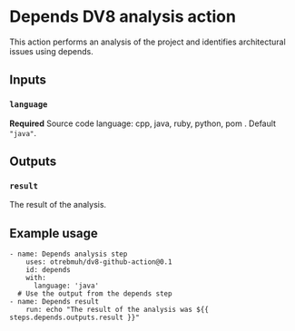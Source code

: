 # Depends DV8 analysis action

This action performs an analysis of the project and identifies architectural issues using depends.

## Inputs

### `language`

**Required** Source code language: cpp, java, ruby, python, pom . Default `"java"`.

## Outputs

### `result`

The result of the analysis.

## Example usage

    - name: Depends analysis step
        uses: otrebmuh/dv8-github-action@0.1
        id: depends
        with:
          language: 'java'
      # Use the output from the depends step
    - name: Depends result
        run: echo "The result of the analysis was ${{ steps.depends.outputs.result }}"